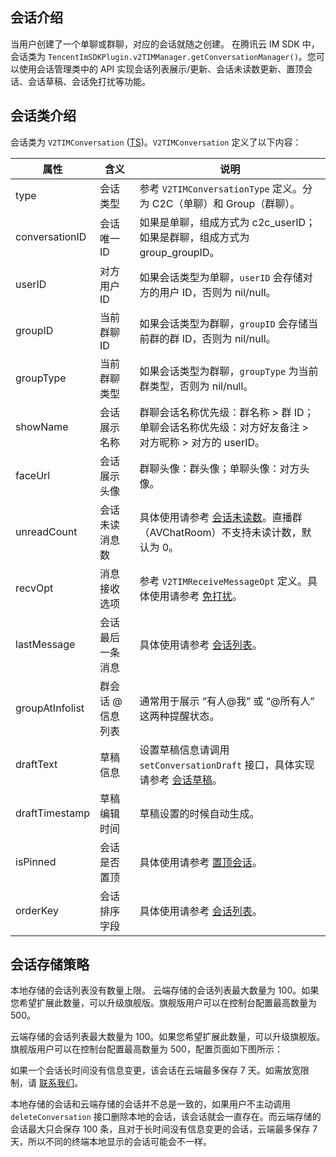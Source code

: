 ## 会话介绍

当用户创建了一个单聊或群聊，对应的会话就随之创建。
在腾讯云 IM SDK 中，会话类为 `TencentImSDKPlugin.v2TIMManager.getConversationManager()`。您可以使用会话管理类中的 API 实现会话列表展示/更新、会话未读数更新、置顶会话、会话草稿、会话免打扰等功能。

## 会话类介绍

会话类为 `V2TIMConversation` ([TS](https://comm.qq.com/im-react-native-doc/interfaces/interface.V2TimConversation-1.html))。`V2TIMConversation` 定义了以下内容：

| 属性            | 含义              | 说明                                                                                                                                                                                                        |
| --------------- | ----------------- | ----------------------------------------------------------------------------------------------------------------------------------------------------------------------------------------------------------- |
| type            | 会话类型          | 参考 `V2TIMConversationType` 定义。分为 C2C（单聊）和 Group（群聊）。                                                                                                                                       |
| conversationID  | 会话唯一 ID       | 如果是单聊，组成方式为 c2c_userID；如果是群聊，组成方式为 group_groupID。                                                                                                                                   |
| userID          | 对方用户 ID       | 如果会话类型为单聊，`userID` 会存储对方的用户 ID，否则为 nil/null。                                                                                                                                         |
| groupID         | 当前群聊 ID       | 如果会话类型为群聊，`groupID` 会存储当前群的群 ID，否则为 nil/null。                                                                                                                                        |
| groupType       | 当前群聊类型      | 如果会话类型为群聊，`groupType` 为当前群类型，否则为 nil/null。                                                                                                                                             |
| showName        | 会话展示名称      | 群聊会话名称优先级：群名称 > 群 ID；<br>单聊会话名称优先级：对方好友备注 > 对方昵称 > 对方的 userID。                                                                                                       |
| faceUrl         | 会话展示头像      | 群聊头像：群头像；单聊头像：对方头像。                                                                                                                                                                      |
| unreadCount     | 会话未读消息数    | 具体使用请参考 [会话未读数](https://comm.qq.com/im-react-native-doc/interfaces/interface.V2TimConversation-1.html#unreadCount)。直播群（AVChatRoom）不支持未读计数，默认为 0。                              |
| recvOpt         | 消息接收选项      | 参考 `V2TIMReceiveMessageOpt` 定义。具体使用请参考 [免打扰](https://comm.qq.com/im-react-native-doc/interfaces/interface.V2TimReceiveMessageOptInfo-1.html)。                                               |
| lastMessage     | 会话最后一条消息  | 具体使用请参考 [会话列表](https://comm.qq.com/im-react-native-doc/classes/ConversationManager________.V2TIMConversationManager.html#getConversationList)。                                                  |
| groupAtInfolist | 群会话 @ 信息列表 | 通常用于展示 “有人@我” 或 “@所有人” 这两种提醒状态。                                                                                                                                                        |
| draftText       | 草稿信息          | 设置草稿信息请调用 `setConversationDraft` 接口，具体实现请参考 [会话草稿](https://comm.qq.com/im-react-native-doc/classes/ConversationManager________.V2TIMConversationManager.html#setConversationDraft)。 |
| draftTimestamp  | 草稿编辑时间      | 草稿设置的时候自动生成。                                                                                                                                                                                    |
| isPinned        | 会话是否置顶      | 具体使用请参考 [置顶会话](https://comm.qq.com/im-react-native-doc/classes/ConversationManager________.V2TIMConversationManager.html#pinConversation)。                                                      |
| orderKey        | 会话排序字段      | 具体使用请参考 [会话列表](https://comm.qq.com/im-react-native-doc/classes/ConversationManager________.V2TIMConversationManager.html#getConversationList)。                                                  |

## 会话存储策略

本地存储的会话列表没有数量上限。
云端存储的会话列表最大数量为 100。如果您希望扩展此数量，可以升级旗舰版。旗舰版用户可以在控制台配置最高数量为 500。

云端存储的会话列表最大数量为 100。如果您希望扩展此数量，可以升级旗舰版。旗舰版用户可以在控制台配置最高数量为 500，配置页面如下图所示：

<img src="https://qcloudimg.tencent-cloud.cn/raw/0487b403d3e9bf03ab9d64f2824edc7a.jpg" alt="" style="zoom:30%;" />如果一个会话长时间没有信息变更，该会话在云端最多保存 7 天。如需放宽限制，请 [联系我们](https://console.cloud.tencent.com/workorder/category)。

本地存储的会话和云端存储的会话并不总是一致的，如果用户不主动调用 `deleteConversation` 接口删除本地的会话，该会话就会一直存在。而云端存储的会话最大只会保存 100 条，且对于长时间没有信息变更的会话，云端最多保存 7 天，所以不同的终端本地显示的会话可能会不一样。
